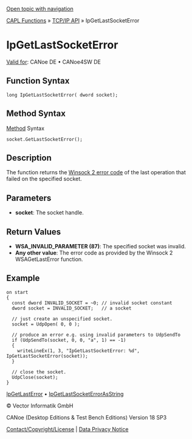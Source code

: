 [Open topic with navigation](../../../../../CANoeDEFamily.htm#Topics/CAPLFunctions/TCPIPAPI/Functions/CAPLfunctionIPGetLastSocketError.md)

[CAPL Functions](../../CAPLfunctions.md) » [TCP/IP API](../CAPLfunctionsTCPIPOverview.md) » IpGetLastSocketError

# IpGetLastSocketError

[Valid for](../../../Shared/FeatureAvailability.md): CANoe DE • CANoe4SW DE

## Function Syntax

```
long IpGetLastSocketError( dword socket);
```

## Method Syntax

[Method](../../../Shared/CAPL/General/ClassesAndObjects.md) Syntax

```
socket.GetLastSocketError();
```

## Description

The function returns the [Winsock 2 error code](../CAPLfunctionsTCPIPWinsock2ErrorCodes.md) of the last operation that failed on the specified socket.

## Parameters

- **socket**: The socket handle.

## Return Values

- **WSA_INVALID_PARAMETER (87)**: The specified socket was invalid.
- **Any other value**: The error code as provided by the Winsock 2 WSAGetLastError function.

## Example

```plaintext
on start
{
  const dword INVALID_SOCKET = ~0; // invalid socket constant
  dword socket = INVALID_SOCKET;   // a socket

  // just create an unspecified socket.
  socket = UdpOpen( 0, 0 );

  // produce an error e.g. using invalid parameters to UdpSendTo
  if (UdpSendTo(socket, 0, 0, "a", 1) == -1)
  {
    writeLineEx(1, 3, "IpGetLastSocketError: %d", IpGetLastSocketError(socket));
  }

  // close the socket.
  UdpClose(socket);
}
```

[IpGetLastError](CAPLfunctionIPGetLastError.md) • [IpGetLastSocketErrorAsString](CAPLfunctionIPGetLastSocketErrorAsString.md)

© Vector Informatik GmbH

CANoe (Desktop Editions & Test Bench Editions) Version 18 SP3

[Contact/Copyright/License](../../../Shared/ContactCopyrightLicense.md) | [Data Privacy Notice](https://www.vector.com/int/en/company/get-info/privacy-policy/)
